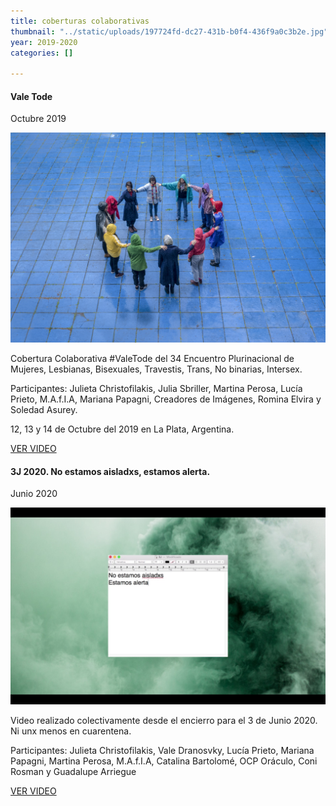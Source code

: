 ```yaml
---
title: coberturas colaborativas
thumbnail: "../static/uploads/197724fd-dc27-431b-b0f4-436f9a0c3b2e.jpg"
year: 2019-2020
categories: []

---
```

#### Vale Tode

Octubre 2019

![](../static/uploads/197724fd-dc27-431b-b0f4-436f9a0c3b2e.jpg)

Cobertura Colaborativa #ValeTode del 34 Encuentro Plurinacional de Mujeres, Lesbianas, Bisexuales, Travestis, Trans, No binarias, Intersex. 

Participantes: Julieta Christofilakis, Julia Sbriller, Martina Perosa, Lucía Prieto, M.A.f.I.A, Mariana Papagni, Creadores de Imágenes, Romina Elvira y Soledad Asurey. 

12, 13 y 14 de Octubre del 2019 en La Plata, Argentina.

[VER VIDEO](https://www.instagram.com/tv/B3ziAb8FWSM/)

#### 3J 2020. No estamos aisladxs, estamos alerta.

Junio 2020

![](../static/uploads/3c2aeb8c-a0b7-4aed-a1c5-1460dbea4223.jpg)

Video realizado colectivamente desde el encierro para el 3 de Junio 2020. Ni unx menos en cuarentena. 

Participantes: Julieta Christofilakis, Vale Dranosvky, Lucía Prieto, Mariana Papagni, Martina Perosa, M.A.f.I.A, Catalina Bartolomé, OCP Oráculo, Coni Rosman y Guadalupe Arriegue

[VER VIDEO](https://www.instagram.com/tv/CA-dC5WA7EE/)